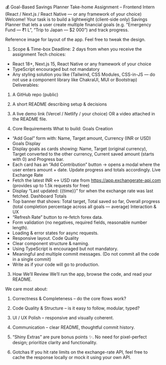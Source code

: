 💰 Goal-Based Savings Planner
Take-home Assignment – Frontend Intern (React / Next.js / React Native — or any framework of
your choice)
Welcome! Your task is to build a lightweight (client-side only) Savings Planner that lets a user
create multiple financial goals (e.g. “Emergency Fund — ₹1 L”, “Trip to Japan — $2 000”) and
track progress.

Reference image for layout of the app. Feel free to tweak the design.

1. Scope & Time-box
Deadline: 2 days from when you receive the assignment
Tech choices:
- React 18+, Next.js 15, React Native or any framework of your choice
- TypeScript encouraged but not mandatory
- Any styling solution you like (Tailwind, CSS Modules, CSS-in-JS — do not use a component
library like ChakraUI, MUI or Bootstrap)
Deliverables:
1. A GitHub repo (public)

2. A short README describing setup & decisions
3. A live demo link (Vercel / Netlify / your choice) OR a video attached in the README file.

2. Core Requirements
What to build:
Goals Creation
- “Add Goal” form with: Name, Target amount, Currency (INR or USD)
Goals Display
- Display goals as cards showing: Name, Target (original currency), Target converted to the
other currency, Current saved amount (starts with 0) and Progress bar.
- Each card has an “Add Contribution” button → opens a modal where the user enters amount +
date. Update progress and totals accordingly.
Live Exchange Rate
- Fetch the latest INR ↔ USD rate from https://app.exchangerate-api.com (provides up to 1.5k
requests for free)
- Display “Last updated: {{time}}” for when the exchange rate was last fetched.
Dashboard Totals
- Top banner that shows: Total target, Total saved so far, Overall progress (total completion
percentage across all goals — average)
Interaction & UX
- “Refresh Rate” button to re-fetch forex data.
- Form validation (no negatives, required fields, reasonable number length).
- Loading & error states for async requests.
- Responsive layout.
Code Quality
- Clear component structure & naming.
- Using TypeScript is encouraged but not mandatory.
- Meaningful and multiple commit messages. (Do not commit all the code in a single commit)
- Write as if your code will go to production.

3. How We’ll Review
We’ll run the app, browse the code, and read your README.

We care most about:
1. Correctness & Completeness – do the core flows work?
2. Code Quality & Structure – is it easy to follow, modular, typed?
3. UI / UX Polish – responsive and visually coherent.
4. Communication – clear README, thoughtful commit history.
5. “Shiny Extras” are pure bonus points ✨.
No need for pixel-perfect design; prioritize clarity and functionality.

4. Gotchas
If you hit rate limits on the exchange-rate API, feel free to cache the response locally or mock it
using your own API.